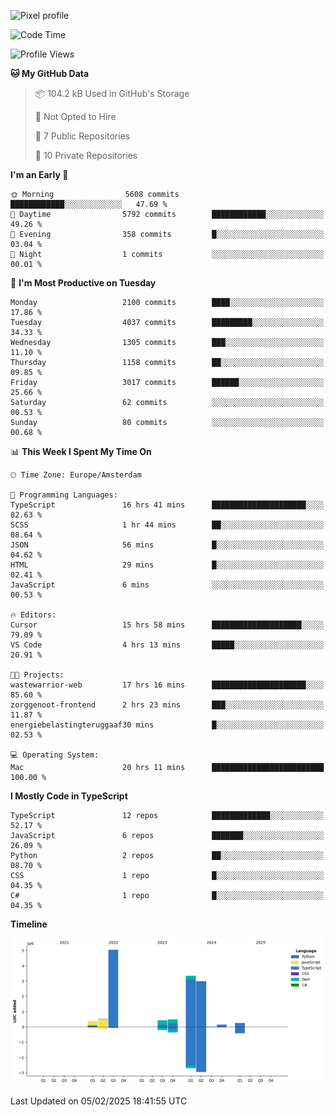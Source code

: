 ![Pixel profile](https://pixel-profile.vercel.app/api/github-stats?username=Atchferox&screen_effect=true&theme=rainbow
)


<!--START_SECTION:waka-->
![Code Time](http://img.shields.io/badge/Code%20Time-514%20hrs%2019%20mins-blue)

![Profile Views](http://img.shields.io/badge/Profile%20Views-0-blue)

**🐱 My GitHub Data** 

> 📦 104.2 kB Used in GitHub's Storage 
 > 
> 🚫 Not Opted to Hire
 > 
> 📜 7 Public Repositories 
 > 
> 🔑 10 Private Repositories 
 > 
**I'm an Early 🐤** 

```text
🌞 Morning                5608 commits        ████████████░░░░░░░░░░░░░   47.69 % 
🌆 Daytime                5792 commits        ████████████░░░░░░░░░░░░░   49.26 % 
🌃 Evening                358 commits         █░░░░░░░░░░░░░░░░░░░░░░░░   03.04 % 
🌙 Night                  1 commits           ░░░░░░░░░░░░░░░░░░░░░░░░░   00.01 % 
```
📅 **I'm Most Productive on Tuesday** 

```text
Monday                   2100 commits        ████░░░░░░░░░░░░░░░░░░░░░   17.86 % 
Tuesday                  4037 commits        █████████░░░░░░░░░░░░░░░░   34.33 % 
Wednesday                1305 commits        ███░░░░░░░░░░░░░░░░░░░░░░   11.10 % 
Thursday                 1158 commits        ██░░░░░░░░░░░░░░░░░░░░░░░   09.85 % 
Friday                   3017 commits        ██████░░░░░░░░░░░░░░░░░░░   25.66 % 
Saturday                 62 commits          ░░░░░░░░░░░░░░░░░░░░░░░░░   00.53 % 
Sunday                   80 commits          ░░░░░░░░░░░░░░░░░░░░░░░░░   00.68 % 
```


📊 **This Week I Spent My Time On** 

```text
🕑︎ Time Zone: Europe/Amsterdam

💬 Programming Languages: 
TypeScript               16 hrs 41 mins      █████████████████████░░░░   82.63 % 
SCSS                     1 hr 44 mins        ██░░░░░░░░░░░░░░░░░░░░░░░   08.64 % 
JSON                     56 mins             █░░░░░░░░░░░░░░░░░░░░░░░░   04.62 % 
HTML                     29 mins             █░░░░░░░░░░░░░░░░░░░░░░░░   02.41 % 
JavaScript               6 mins              ░░░░░░░░░░░░░░░░░░░░░░░░░   00.53 % 

🔥 Editors: 
Cursor                   15 hrs 58 mins      ████████████████████░░░░░   79.09 % 
VS Code                  4 hrs 13 mins       █████░░░░░░░░░░░░░░░░░░░░   20.91 % 

🐱‍💻 Projects: 
wastewarrior-web         17 hrs 16 mins      █████████████████████░░░░   85.60 % 
zorggenoot-frontend      2 hrs 23 mins       ███░░░░░░░░░░░░░░░░░░░░░░   11.87 % 
energiebelastingteruggaaf30 mins             █░░░░░░░░░░░░░░░░░░░░░░░░   02.53 % 

💻 Operating System: 
Mac                      20 hrs 11 mins      █████████████████████████   100.00 % 
```

**I Mostly Code in TypeScript** 

```text
TypeScript               12 repos            █████████████░░░░░░░░░░░░   52.17 % 
JavaScript               6 repos             ███████░░░░░░░░░░░░░░░░░░   26.09 % 
Python                   2 repos             ██░░░░░░░░░░░░░░░░░░░░░░░   08.70 % 
CSS                      1 repo              █░░░░░░░░░░░░░░░░░░░░░░░░   04.35 % 
C#                       1 repo              █░░░░░░░░░░░░░░░░░░░░░░░░   04.35 % 
```



**Timeline**

![Lines of Code chart](https://raw.githubusercontent.com/Atchferox/Atchferox/main/assets/bar_graph.png)


 Last Updated on 05/02/2025 18:41:55 UTC
<!--END_SECTION:waka-->
